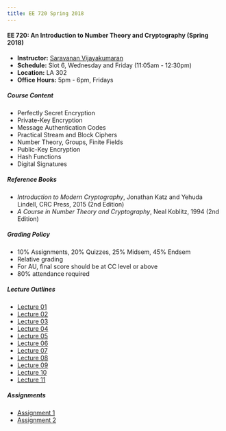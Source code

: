 ```yaml
---
title: EE 720 Spring 2018
---
```


#### EE 720: An Introduction to Number Theory and Cryptography (Spring 2018)
  - **Instructor:** [Saravanan Vijayakumaran](http://www.ee.iitb.ac.in/~sarva)
  - **Schedule:** Slot 6, Wednesday and Friday (11:05am - 12:30pm) 
  - **Location:** LA 302
  - **Office Hours:** 5pm - 6pm, Fridays

##### Course Content
  - Perfectly Secret Encryption
  - Private-Key Encryption
  - Message Authentication Codes
  - Practical Stream and Block Ciphers
  - Number Theory, Groups, Finite Fields
  - Public-Key Encryption
  - Hash Functions
  - Digital Signatures

##### Reference Books
  - *Introduction to Modern Cryptography*, Jonathan Katz and Yehuda Lindell, CRC Press, 2015 (2nd Edition)
  - *A Course in Number Theory and Cryptography*, Neal Koblitz, 1994 (2nd Edition)

##### Grading Policy
  - 10% Assignments, 20% Quizzes, 25% Midsem, 45% Endsem
  - Relative grading
  - For AU, final score should be at CC level or above
  - 80% attendance required

##### Lecture Outlines
  - [Lecture 01](/courses/EE720/2018/notes/lecture-01.pdf)
  - [Lecture 02](/courses/EE720/2018/notes/lecture-02.pdf)
  - [Lecture 03](/courses/EE720/2018/notes/lecture-03.pdf)
  - [Lecture 04](/courses/EE720/2018/notes/lecture-04.pdf)
  - [Lecture 05](/courses/EE720/2018/notes/lecture-05.pdf)
  - [Lecture 06](/courses/EE720/2018/notes/lecture-06.pdf)
  - [Lecture 07](/courses/EE720/2018/notes/lecture-07.pdf)
  - [Lecture 08](/courses/EE720/2018/notes/lecture-08.pdf)
  - [Lecture 09](/courses/EE720/2018/notes/lecture-09.pdf)
  - [Lecture 10](/courses/EE720/2018/notes/lecture-10.pdf)
  - [Lecture 11](/courses/EE720/2018/notes/lecture-11.pdf)

##### Assignments
  - [Assignment 1](/courses/EE720/2018/assignments/assignment1.pdf)
  - [Assignment 2](/courses/EE720/2018/assignments/assignment2.pdf)
